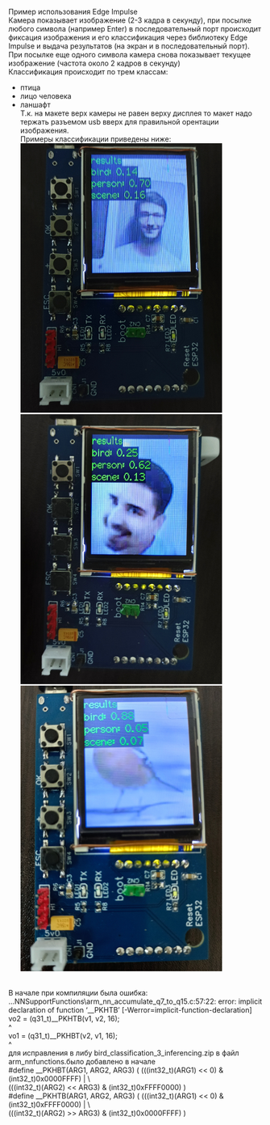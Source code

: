 Пример использования Edge Impulse<br>
Камера показывает изображение (2-3 кадра в секунду), при посылке любого символа (например Enter) в последовательный порт
происходит фиксация изображения и его классификация через библиотеку Edge Impulse и выдача результатов (на экран и в последовательный порт).
При посылке еще одного символа камера снова показывает текущее изображение (частота около 2 кадров в секунду)<br>
Классификация происходит по трем классам:<br>
- птица <br>
- лицо человека<br>
- ланшафт<br>
Т.к. на макете верх камеры не равен верху дисплея то макет надо тержать разъемом usb вверх для правильной орентации изображения.<br>
Примеры классификации приведены ниже:<br>
<img src="https://github.com/pav2000/esp32cam_AI/blob/main/Arduino/EdgeImpulse/Work/01_bird_face/Picture/pic1.jpg" width="400" /> <br>
<img src="https://github.com/pav2000/esp32cam_AI/blob/main/Arduino/EdgeImpulse/Work/01_bird_face/Picture/pic2.jpg" width="400" /> <br>
<img src="https://github.com/pav2000/esp32cam_AI/blob/main/Arduino/EdgeImpulse/Work/01_bird_face/Picture/pic3.jpg" width="400" /> <br>
<br>
В начале при компиляции была ошибка: <br>
…NNSupportFunctions\arm_nn_accumulate_q7_to_q15.c:57:22: error: implicit declaration of function ‘__PKHTB’ [-Werror=implicit-function-declaration]<br>
vo2 = (q31_t)__PKHTB(v1, v2, 16);<br>
^<br>
vo1 = (q31_t)__PKHBT(v2, v1, 16);<br>
^<br>
для исправления в либу bird_classification_3_inferencing.zip в файл arm_nnfunctions.было добавлено в начале <br>
#define __PKHBT(ARG1, ARG2, ARG3) ( (((int32_t)(ARG1) <<    0) & (int32_t)0x0000FFFF) | \ <br>
                                      (((int32_t)(ARG2) << ARG3) & (int32_t)0xFFFF0000)  ) <br>
  #define __PKHTB(ARG1, ARG2, ARG3) ( (((int32_t)(ARG1) <<    0) & (int32_t)0xFFFF0000) | \ <br>
                                      (((int32_t)(ARG2) >> ARG3) & (int32_t)0x0000FFFF)  ) <br>

<br>

<br>
